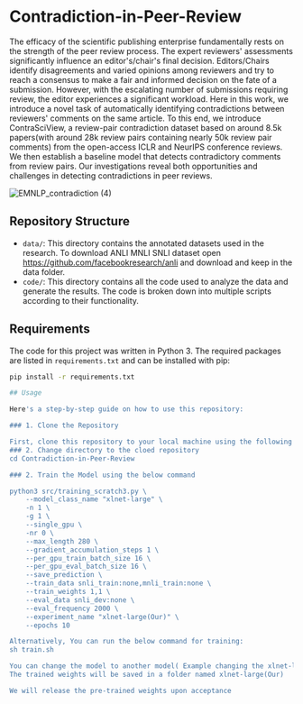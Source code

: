 # Contradiction-in-Peer-Review

The efficacy of the scientific publishing enterprise fundamentally rests on the strength of the peer review process. The expert reviewers' assessments significantly influence an editor's/chair's final decision. Editors/Chairs identify disagreements and varied opinions among reviewers and try to reach a consensus to make a fair and informed decision on the fate of a submission. However, with the escalating number of submissions requiring review, the editor experiences a significant workload. Here in this work, we introduce a novel task of automatically identifying contradictions between reviewers' comments on the same article. To this end, we introduce ContraSciView, a review-pair contradiction dataset based on around 8.5k papers(with around 28k review pairs containing nearly 50k review pair comments) from the open-access ICLR and NeurIPS conference reviews. We then establish a baseline model that detects contradictory comments from review pairs. Our investigations reveal both opportunities and challenges in detecting contradictions in peer reviews.

![EMNLP_contradiction (4)](https://github.com/sandeep82945/Contradiction-in-Peer-Review/assets/25824607/6464d570-d243-4567-853d-6055e42ab575)

## Repository Structure

- `data/`: This directory contains the annotated datasets used in the research. 
To download ANLI MNLI SNLI dataset open https://github.com/facebookresearch/anli and download and keep in the data folder.
- `code/`: This directory contains all the code used to analyze the data and generate the results. The code is broken down into multiple scripts according to their functionality.

## Requirements

The code for this project was written in Python 3. The required packages are listed in `requirements.txt` and can be installed with pip:

```bash
pip install -r requirements.txt

## Usage

Here's a step-by-step guide on how to use this repository:

### 1. Clone the Repository

First, clone this repository to your local machine using the following command in your terminal:
### 2. Change directory to the cloed repository
cd Contradiction-in-Peer-Review

### 2. Train the Model using the below command

python3 src/training_scratch3.py \
    --model_class_name "xlnet-large" \
    -n 1 \
    -g 1 \
    --single_gpu \
    -nr 0 \
    --max_length 280 \
    --gradient_accumulation_steps 1 \
    --per_gpu_train_batch_size 16 \
    --per_gpu_eval_batch_size 16 \
    --save_prediction \
    --train_data snli_train:none,mnli_train:none \
    --train_weights 1,1 \
    --eval_data snli_dev:none \
    --eval_frequency 2000 \
    --experiment_name "xlnet-large(Our)" \
    --epochs 10

Alternatively, You can run the below command for training:
sh train.sh

You can change the model to another model( Example changing the xlnet-large to roberta-large )
The trained weights will be saved in a folder named xlnet-large(Our)

We will release the pre-trained weights upon acceptance

